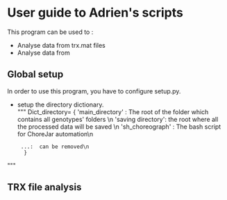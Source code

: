 # User guide to Adrien's scripts

This program can be used to : 
 - Analyse data from trx.mat files 
- Analyse data from 


## Global setup 

In order to use this program, you have to configure setup.py.

 - setup the directory dictionary.  
"""
   Dict_directory= {
        'main_directory' : The root of the folder which contains all genotypes' folders \n
        'saving directory': the root where all the processed data will be saved \n
        'sh_choreograph' : The bash script for ChoreJar automation\n 

        ...:  can be removed\n
         }

"""
## TRX file analysis 


##


